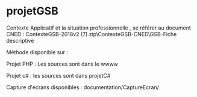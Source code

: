 # projetGSB

Contexte Applicatif et la situation professionnelle , se référer au document CNED : ContexteGSB-2018v2 (7).zip\ContexteGSB-CNED\GSB-Fiche descriptive

Méthode disponible sur :

Projet PHP : Les sources sont dans le wwww

Projet c# : les sources sont dans projetC#


Capture d'écrans disponibles : documentation/CaptureEcran/
